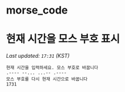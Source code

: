 # morse_code
# 현재 시간을 모스 부호 표시
<!-- MORSE_TIME_START -->
_Last updated: `17:31` (KST)_

```
현재 시간을 입력하세요. 모스 부호로 바꿉니다
.---- --... ...-- .----
모스 부호를 다시 현재 시간으로 바꿉니다
1731
```
<!-- MORSE_TIME_END -->
